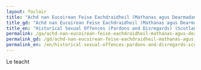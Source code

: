 ```yaml
---
layout: focloir
title: "Achd nan Eucoirean Feise Eachdraidheil (Mathanas agus Dearmadan) (Alba) 2018"
title_gd: "Achd nan Eucoirean Feise Eachdraidheil (Mathanas agus Dearmadan) (Alba) 2018"
title_en: "Historical Sexual Offences (Pardons and Disregards) (Scotland) Act 2018"
permalink: /ga/achd-nan-eucoirean-feise-eachdraidheil-mathanas-agus-dearmadan-alba-2018/
permalink_gd: /gd/achd-nan-eucoirean-feise-eachdraidheil-mathanas-agus-dearmadan-alba-2018/
permalink_en: /en/historical-sexual-offences-pardons-and-disregards-scotland-act-2018/
---
```


Le teacht